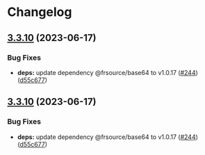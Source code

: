 # Changelog

## [3.3.10](https://github.com/FRSOURCE/cypress-plugin-visual-regression-diff/compare/@frsource/cypress-plugin-visual-regression-diff-v3.3.9...@frsource/cypress-plugin-visual-regression-diff-v3.3.10) (2023-06-17)


### Bug Fixes

* **deps:** update dependency @frsource/base64 to v1.0.17 ([#244](https://github.com/FRSOURCE/cypress-plugin-visual-regression-diff/issues/244)) ([d55c677](https://github.com/FRSOURCE/cypress-plugin-visual-regression-diff/commit/d55c67734d8526172bc1231128eb9faa8e39d51b))

## [3.3.10](https://github.com/FRSOURCE/cypress-plugin-visual-regression-diff/compare/@frsource/cypress-plugin-visual-regression-diff-v3.3.9...@frsource/cypress-plugin-visual-regression-diff-v3.3.10) (2023-06-17)


### Bug Fixes

* **deps:** update dependency @frsource/base64 to v1.0.17 ([#244](https://github.com/FRSOURCE/cypress-plugin-visual-regression-diff/issues/244)) ([d55c677](https://github.com/FRSOURCE/cypress-plugin-visual-regression-diff/commit/d55c67734d8526172bc1231128eb9faa8e39d51b))

